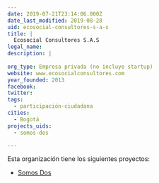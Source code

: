 ```yaml
---
date: 2019-07-21T23:14:06.000Z
date_last_modified: 2019-08-28
uid: ecosocial-consultores-s-a-s
title: |
  Ecosocial Consultores S.A.S
legal_name: 
description: |
  
org_type: Empresa privada (no incluye startup)
website: www.ecosocialconsultores.com
year_founded: 2013
facebook: 
twitter: 
tags:
  - participación-ciudadana
cities: 
  - Bogotá
projects_uids:
  - somos-dos

---
```


Esta organización tiene los siguientes proyectos:

- [Somos Dos](/proyectos/somos-dos)
